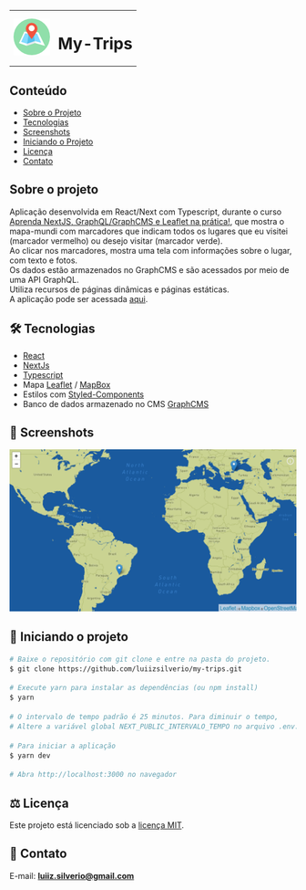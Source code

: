 <table>
  <tr>
    <td>
      <img src="https://github.com/luiizsilverio/my-trips/blob/main/public/img/map-icon.png" />
    </td>
    <td><h1>My-Trips</h1></td>
  </tr>
</table>

## Conteúdo
* [Sobre o Projeto](#sobre-o-projeto)
* [Tecnologias](#hammer_and_wrench-tecnologias)
* [Screenshots](#camera_flash-screenshots)
* [Iniciando o Projeto](#car-Iniciando-o-projeto)
* [Licença](#balance_scale-licença)
* [Contato](#email-contato)

## Sobre o projeto
Aplicação desenvolvida em React/Next com Typescript, durante o curso [Aprenda NextJS, GraphQL/GraphCMS e Leaflet na prática!](https://www.udemy.com/course/aprenda-nextjs-na-pratica/), que mostra o mapa-mundi com marcadores que indicam todos os lugares que eu visitei (marcador vermelho) ou desejo visitar (marcador verde).<br/>
Ao clicar nos marcadores, mostra uma tela com informações sobre o lugar, com texto e fotos.<br/>
Os dados estão armazenados no GraphCMS e são acessados por meio de uma API GraphQL.<br/>
Utiliza recursos de páginas dinâmicas e páginas estáticas.<br/>
A aplicação pode ser acessada [aqui](https://my-trips-seven-wine.vercel.app).<br/>

## :hammer_and_wrench: Tecnologias
* <ins>React</ins>
* <ins>NextJs</ins>
* <ins>Typescript</ins>
* Mapa <ins>Leaflet</ins> / <ins>MapBox</ins>
* Estilos com <ins>Styled-Components</ins>
* Banco de dados armazenado no CMS <ins>GraphCMS</ins>

## :camera_flash: Screenshots
![](https://github.com/luiizsilverio/my-trips/blob/main/public/img/cover.png)

## :car: Iniciando o projeto
```bash
# Baixe o repositório com git clone e entre na pasta do projeto.
$ git clone https://github.com/luiizsilverio/my-trips.git

# Execute yarn para instalar as dependências (ou npm install)
$ yarn

# O intervalo de tempo padrão é 25 minutos. Para diminuir o tempo,
# Altere a variável global NEXT_PUBLIC_INTERVALO_TEMPO no arquivo .env.

# Para iniciar a aplicação
$ yarn dev

# Abra http://localhost:3000 no navegador
```

## :balance_scale: Licença
Este projeto está licenciado sob a [licença MIT](LICENSE).

## :email: Contato

E-mail: [**luiiz.silverio@gmail.com**](mailto:luiiz.silverio@gmail.com)
